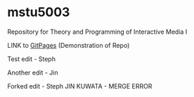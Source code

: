 # mstu5003
Repository for Theory and Programming of Interactive Media I

LINK to [GitPages](https://jmk2142.github.io/mstu5003/) (Demonstration of Repo)

Test edit - Steph

Another edit - Jin

Forked edit - Steph
JIN KUWATA - MERGE ERROR
